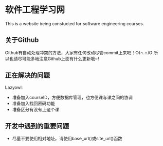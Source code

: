 # 软件工程学习网

This is a website being constucted for software engineering courses.

## 关于Github

Github有自动处理冲突的方法，大家有任何改动尽管commit上来吧！O(∩.∩)O
所以也请尽可能多地注意Github上面有什么更新哦~!

## 正在解决的问题

Lazyowl:
* 准备加入courseID，方便数据库管理，也方便课与课之间的协调
* 准备加入找回密码功能
* 准备区分有没有上这个课

## 开发中遇到的重要问题

* 尽量不要使用相对地址，请使用base\_url()或site\_url()函数

